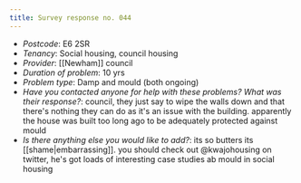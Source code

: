 ```yaml
---
title: Survey response no. 044
---
```


- *Postcode*: E6 2SR
- *Tenancy*: Social housing, council housing  
- *Provider*: [[Newham]] council
- *Duration of problem*: 10 yrs  
- *Problem type*: Damp and mould (both ongoing)  
- *Have you contacted anyone for help with these problems? What was their response?*: council, they just say to wipe the walls down and that there's nothing they can do as it's an issue with the building. apparently the house was built too long ago to be adequately protected against mould  
- *Is there anything else you would like to add?*: its so butters its [[shame|embarrassing]]. you should check out @kwajohousing on twitter, he's got loads of interesting case studies ab mould in social housing